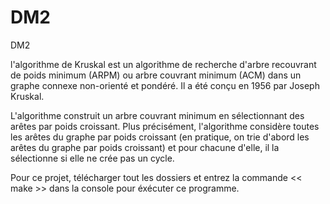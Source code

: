 # DM2
DM2

l'algorithme de Kruskal est un algorithme de recherche d'arbre recouvrant de poids minimum (ARPM) ou arbre couvrant minimum (ACM) dans un graphe connexe non-orienté et pondéré. Il a été conçu en 1956 par Joseph Kruskal.

L'algorithme construit un arbre couvrant minimum en sélectionnant des arêtes par poids croissant. Plus précisément, l'algorithme considère toutes les arêtes du graphe par poids croissant (en pratique, on trie d'abord les arêtes du graphe par poids croissant) et pour chacune d'elle, il la sélectionne si elle ne crée pas un cycle.

Pour ce projet, télécharger tout les dossiers et entrez la commande << make >> dans la console pour éxécuter ce programme.

